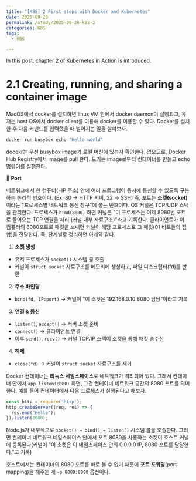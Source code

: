 ```yaml
---
title: "[K8S] 2 First steps with Docker and Kubernetes"
date: 2025-09-26
permalink: /study/2025-09-26-k8s-2
categories: K8S
tags:
  - K8S

---
```


In this post, chapter 2 of Kubernetes in Action is introduced. 



# 2.1 Creating, running, and sharing a container image

MacOS에서 docker를 설치하면 linux VM 안에서 docker daemon이 실행되고, 유저는 host OS에서 docker client를 이용해 docker를 이용할 수 있다. Docker를 설치한 후 다음 커맨드를 입력했을 때 벌어지는 일을 살펴보자.

```zsh 
docker run busybox echo "Hello world"  
```

docekr는 우선 busybox image가 로컬 머신에 있는지 확인한다. 없으므로, Docker Hub Registry에서 image를 pull 한다. 도커는 image로부터 컨테이너를 만들고 echo 명령어를 실행한다. 





📖 **Port**

네트워크에서 한 컴퓨터(=IP 주소) 안에 여러 프로그램이 동시에 통신할 수 있도록 구분하는 논리적 번호이다. (Ex. 80 → HTTP 서버, 22 → SSH) 즉, 포트는 **소켓(socket)** 이라는 "프로세스별 네트워크 통신 창구"에 붙는 번호이다. OS 커널은 TCP/UDP 스택을 관리한다. 프로세스가 `bind(8080)` 하면 커널은 "이 프로세스는 이제 8080번 포트로 들어오는 TCP 연결을 처리 (커널 내부 자료구조)"라고 기록한다. 클라이언트가 이 컴퓨터의 8080포트로 패킷을 보내면 커널이 해당 프로세스로 그 패킷(01 비트들의 집합)을 전달한다. 즉, 단계별로 정리하면 아래와 같다. 

1. **소켓 생성**

- 유저 프로세스가 `socket()` 시스템 콜 호출
- 커널이 `struct socket` 자료구조를 메모리에 생성하고, 파일 디스크립터(fd)를 반환

2. **주소 바인딩**

- `bind(fd, IP:port)` → 커널이 "이 소켓은 192.168.0.10:8080 담당”이라고 기록

3. **연결 & 통신**

- `listen()`, `accept()` → 서버 소켓 준비
- `connect()` → 클라이언트 연결
- 이후 `send()`, `recv()` → 커널 TCP/IP 스택이 소켓을 통해 패킷 송수신

4. **해제**

- `close(fd)` → 커널이 `struct socket` 자료구조를 제거

Docker 컨테이너는 **리눅스 네임스페이스**로 네트워크가 격리되어 있다. 그래서 컨테이너 안에서 `app.listen(8080)` 하면, 그건 컨테이너 네트워크 공간의 8080 포트를 의미한다. 예를 들어 컨테이너에서 다음 프로세스가 실행된다고 해보자.

```js
const http = require('http');
http.createServer((req, res) => {
  res.end("Hello");
}).listen(8080);
```

Node.js가 내부적으로 `socket() → bind() → listen()` 시스템 콜을 호출한다. 그러면 컨테이너 네트워크 네임스페이스 안에서 포트 8080을 사용하는 소켓이 호스트 커널에 등록된다(커널이 "이 소켓은 이 네임스페이스 안의 0.0.0.0 IP, 8080 포트를 담당한다."고 기록)

호스트에서는 컨테이너의 8080 포트를 바로 볼 수 없기 때문에 **포트 포워딩**(port mapping)을 해주는 게 `-p 8080:8080` 옵션이다.

